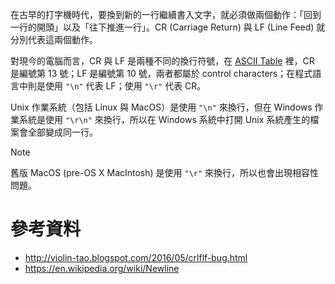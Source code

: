 在古早的打字機時代，要換到新的一行繼續書入文字，就必須做兩個動作：「回到一行的開頭」以及「往下推進一行」。CR (Carriage Return) 與 LF (Line Feed) 就分別代表這兩個動作。

對現今的電腦而言，CR 與 LF 是兩種不同的換行符號，在 [ASCII Table](https://www.ascii-code.com/) 裡，CR 是編號第 13 號；LF 是編號第 10 號，兩者都屬於 control characters；在程式語言中則是使用 `"\n"` 代表 LF；使用 `"\r"` 代表 CR。

Unix 作業系統（包括 Linux 與 MacOS）是使用 `"\n"` 來換行，但在 Windows 作業系統是使用 `"\r\n"` 來換行，所以在 Windows 系統中打開 Unix 系統產生的檔案會全部變成同一行。

> [!Note]
> 舊版 MacOS (pre-OS X MacIntosh) 是使用 `"\r"` 來換行，所以也會出現相容性問題。

# 參考資料

- <http://violin-tao.blogspot.com/2016/05/crlflf-bug.html>
- <https://en.wikipedia.org/wiki/Newline>